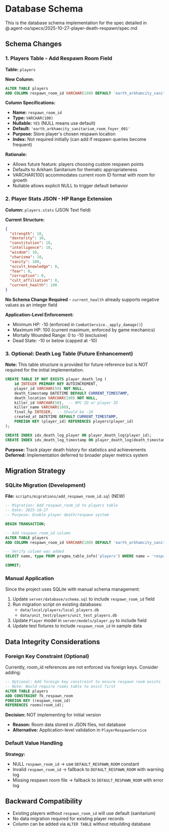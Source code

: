 # Database Schema

This is the database schema implementation for the spec detailed in @.agent-os/specs/2025-10-27-player-death-respawn/spec.md

## Schema Changes

### 1. Players Table - Add Respawn Room Field

**Table:** `players`

**New Column:**
```sql
ALTER TABLE players
ADD COLUMN respawn_room_id VARCHAR(100) DEFAULT 'earth_arkhamcity_sanitarium_room_foyer_001';
```

**Column Specifications:**
- **Name:** `respawn_room_id`
- **Type:** `VARCHAR(100)`
- **Nullable:** `YES` (NULL means use default)
- **Default:** `'earth_arkhamcity_sanitarium_room_foyer_001'`
- **Purpose:** Store player's chosen respawn location
- **Index:** Not required initially (can add if respawn queries become frequent)

**Rationale:**
- Allows future feature: players choosing custom respawn points
- Defaults to Arkham Sanitarium for thematic appropriateness
- VARCHAR(100) accommodates current room ID format with room for growth
- Nullable allows explicit NULL to trigger default behavior

### 2. Player Stats JSON - HP Range Extension

**Column:** `players.stats` (JSON Text field)

**Current Structure:**
```json
{
  "strength": 10,
  "dexterity": 10,
  "constitution": 10,
  "intelligence": 10,
  "wisdom": 10,
  "charisma": 10,
  "sanity": 100,
  "occult_knowledge": 0,
  "fear": 0,
  "corruption": 0,
  "cult_affiliation": 0,
  "current_health": 100
}
```

**No Schema Change Required** - `current_health` already supports negative values as an integer field

**Application-Level Enforcement:**
- Minimum HP: -10 (enforced in `CombatService._apply_damage()`)
- Maximum HP: 100 (current maximum, enforced by game mechanics)
- Mortally Wounded Range: 0 to -10 (exclusive)
- Dead State: -10 or below (capped at -10)

### 3. Optional: Death Log Table (Future Enhancement)

**Note:** This table structure is provided for future reference but is NOT required for the initial implementation.

```sql
CREATE TABLE IF NOT EXISTS player_death_log (
    id INTEGER PRIMARY KEY AUTOINCREMENT,
    player_id VARCHAR(50) NOT NULL,
    death_timestamp DATETIME DEFAULT CURRENT_TIMESTAMP,
    death_location VARCHAR(100) NOT NULL,
    killer_id VARCHAR(50),  -- NPC ID or player ID
    killer_name VARCHAR(100),
    final_hp INTEGER,  -- Should be -10
    created_at DATETIME DEFAULT CURRENT_TIMESTAMP,
    FOREIGN KEY (player_id) REFERENCES players(player_id)
);

CREATE INDEX idx_death_log_player ON player_death_log(player_id);
CREATE INDEX idx_death_log_timestamp ON player_death_log(death_timestamp);
```

**Purpose:** Track player death history for statistics and achievements
**Deferred:** Implementation deferred to broader player metrics system

## Migration Strategy

### SQLite Migration (Development)

**File:** `scripts/migrations/add_respawn_room_id.sql` (NEW)

```sql
-- Migration: Add respawn_room_id to players table
-- Date: 2025-10-27
-- Purpose: Enable player death/respawn system

BEGIN TRANSACTION;

-- Add respawn_room_id column
ALTER TABLE players
ADD COLUMN respawn_room_id VARCHAR(100) DEFAULT 'earth_arkhamcity_sanitarium_room_foyer_001';

-- Verify column was added
SELECT name, type FROM pragma_table_info('players') WHERE name = 'respawn_room_id';

COMMIT;
```

### Manual Application

Since the project uses SQLite with manual schema management:

1. Update `server/database/schema.sql` to include `respawn_room_id` field
2. Run migration script on existing databases:
   - `data/local/players/local_players.db`
   - `data/unit_test/players/unit_test_players.db`
3. Update `Player` model in `server/models/player.py` to include field
4. Update test fixtures to include `respawn_room_id` in sample data

## Data Integrity Considerations

### Foreign Key Constraint (Optional)

Currently, room_id references are not enforced via foreign keys. Consider adding:

```sql
-- Optional: Add foreign key constraint to ensure respawn room exists
-- Note: Would require rooms table to exist first
ALTER TABLE players
ADD CONSTRAINT fk_respawn_room
FOREIGN KEY (respawn_room_id)
REFERENCES rooms(room_id);
```

**Decision:** NOT implementing for initial version
- **Reason:** Room data stored in JSON files, not database
- **Alternative:** Application-level validation in `PlayerRespawnService`

### Default Value Handling

**Strategy:**
- NULL `respawn_room_id` → use `DEFAULT_RESPAWN_ROOM` constant
- Invalid `respawn_room_id` → fallback to `DEFAULT_RESPAWN_ROOM` with warning log
- Missing respawn room file → fallback to `DEFAULT_RESPAWN_ROOM` with error log

## Backward Compatibility

- Existing players without `respawn_room_id` will use default (sanitarium)
- No data migration required for existing player records
- Column can be added via `ALTER TABLE` without rebuilding database
